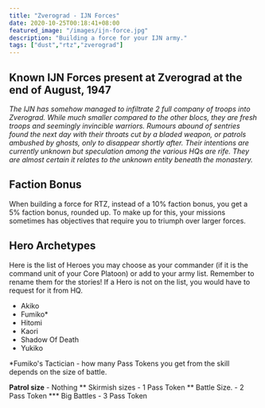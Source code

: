 ```yaml
---
title: "Zverograd - IJN Forces"
date: 2020-10-25T00:18:41+08:00
featured_image: "/images/ijn-force.jpg"
description: "Building a force for your IJN army."
tags: ["dust","rtz","zverograd"]
---
```

## Known IJN Forces present at Zverograd at the end of August, 1947

*The IJN has somehow managed to infiltrate 2 full company of troops into Zverograd. While much smaller compared to the other blocs, they are fresh troops and seemingly invincible warriors. Rumours abound of sentries found the next day with their throats cut by a bladed weapon, or patrols ambushed by ghosts, only to disappear shortly after. Their intentions are currently unknown but speculation among the various HQs are rife. They are almost certain it relates to the unknown entity beneath the monastery.*

## Faction Bonus
When building a force for RTZ, instead of a 10% faction bonus, you get a 5% faction bonus, rounded up. To make up for this, your missions sometimes has objectives that require you to triumph over larger forces.

## Hero Archetypes
Here is the list of Heroes you may choose as your commander (if it is the command unit of your Core Platoon) or add to your army list. Remember to rename them for the stories! If a Hero is not on the list, you would have to request for it from HQ.

- Akiko
- Fumiko*
- Hitomi
- Kaori
- Shadow Of Death
- Yukiko

*Fumiko's Tactician - how many Pass Tokens you get from the skill depends on the size of battle.

**Patrol size** - Nothing
** Skirmish sizes - 1 Pass Token
** Battle Size. - 2 Pass Token
*** Big Battles - 3 Pass Token
